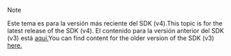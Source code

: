 > [!NOTE] 
> <span data-ttu-id="76ea4-101">Este tema es para la versión más reciente del SDK (v4).</span><span class="sxs-lookup"><span data-stu-id="76ea4-101">This topic is for the latest release of the SDK (v4).</span></span> <span data-ttu-id="76ea4-102">El contenido para la versión anterior del SDK (v3) está [aquí.](https://docs.microsoft.com/en-us/azure/bot-service/?view=azure-bot-service-3.0)</span><span class="sxs-lookup"><span data-stu-id="76ea4-102">You can find content for the older version of the SDK (v3) [here.](https://docs.microsoft.com/en-us/azure/bot-service/?view=azure-bot-service-3.0)</span></span>
